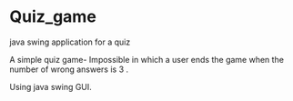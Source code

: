# Quiz_game
java swing application for a quiz 

A simple quiz game- Impossible in which a user ends the game when the number of wrong answers is 3 . 

Using java swing GUI.

